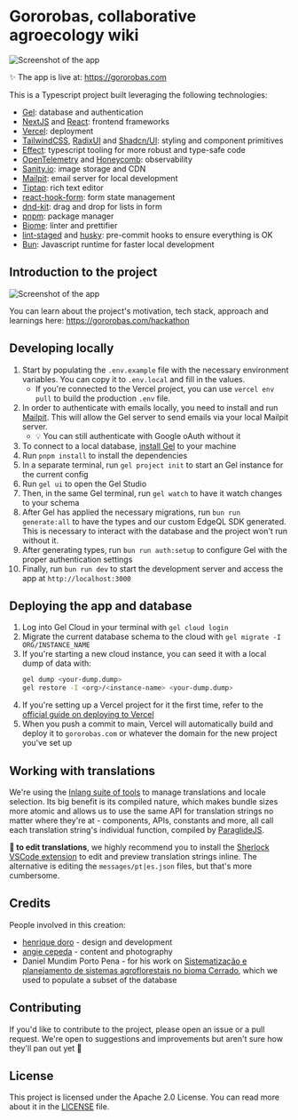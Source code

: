 # Gororobas, collaborative agroecology wiki

![Screenshot of the app](./public/default-og.png)

✨ The app is live at: https://gororobas.com

This is a Typescript project built leveraging the following technologies:

- [Gel](https://geldata.com): database and authentication
- [NextJS](https://nextjs.org) and [React](https://react.dev/): frontend frameworks
- [Vercel](https://vercel.com): deployment
- [TailwindCSS](https://tailwindcss.com), [RadixUI](https://www.radix-ui.com/) and [Shadcn/UI](https://ui.shadcn.com/): styling and component primitives
- [Effect](https://effect.website): typescript tooling for more robust and type-safe code
- [OpenTelemetry](https://opentelemetry.io) and [Honeycomb](https://honeycomb.io): observability
- [Sanity.io](https://sanity.io): image storage and CDN
- [Mailpit](https://mailpit.axllent.org/docs/install/): email server for local development
- [Tiptap](https://tiptap.dev): rich text editor
- [react-hook-form](https://react-hook-form.com): form state management
- [dnd-kit](https://dndkit.com): drag and drop for lists in form
- [pnpm](https://pnpm.io): package manager
- [Biome](https://biomejs.dev): linter and prettifier
- [lint-staged](https://github.com/lint-staged/lint-staged) and [husky](https://typicode.github.io/husky/): pre-commit hooks to ensure everything is OK
- [Bun](https://bun.sh): Javascript runtime for faster local development

## Introduction to the project

![Screenshot of the app](./public/presentation-peek.png)

You can learn about the project's motivation, tech stack, approach and learnings here: https://gororobas.com/hackathon

## Developing locally

1. Start by populating the `.env.example` file with the necessary environment variables. You can copy it to `.env.local` and fill in the values.
   - If you're connected to the Vercel project, you can use `vercel env pull` to build the production `.env` file.
1. In order to authenticate with emails locally, you need to install and run [Mailpit](https://mailpit.axllent.org/docs/install/). This will allow the Gel server to send emails via your local Mailpit server.
   - 💡 You can still authenticate with Google oAuth without it
1. To connect to a local database, [install Gel](https://docs.geldata.com/learn/cli#installation) to your machine
1. Run `pnpm install` to install the dependencies
1. In a separate terminal, run `gel project init` to start an Gel instance for the current config
1. Run `gel ui` to open the Gel Studio
1. Then, in the same Gel terminal, run `gel watch` to have it watch changes to your schema
1. After Gel has applied the necessary migrations, run `bun run generate:all` to have the types and our custom EdgeQL SDK generated. This is necessary to interact with the database and the project won't run without it.
1. After generating types, run `bun run auth:setup` to configure Gel with the proper authentication settings
1. Finally, run `bun run dev` to start the development server and access the app at `http://localhost:3000`

## Deploying the app and database

1. Log into Gel Cloud in your terminal with `gel cloud login`
1. Migrate the current database schema to the cloud with `gel migrate -I ORG/INSTANCE_NAME`
1. If you're starting a new cloud instance, you can seed it with a local dump of data with:
   ```sh
   gel dump <your-dump.dump>
   gel restore -I <org>/<instance-name> <your-dump.dump>
   ```
1. If you're setting up a Vercel project for it the first time, refer to the [official guide on deploying to Vercel](https://docs.geldata.com/guides/tutorials/nextjs_app_router#deploying-to-vercel)
1. When you push a commit to main, Vercel will automatically build and deploy it to `gororobas.com` or whatever the domain for the new project you've set up

## Working with translations

We're using the [Inlang suite of tools](https://inlang.com) to manage translations and locale selection. Its big benefit is its compiled nature, which makes bundle sizes more atomic and allows us to use the same API for translation strings no matter where they're at - components, APIs, constants and more, all call each translation string's individual function, compiled by [ParaglideJS](https://www.npmjs.com/package/@inlang/paraglide-js).

**🌺 to edit translations**, we highly recommend you to install the [Sherlock VSCode extension](https://inlang.com/m/r7kp499g/app-inlang-ideExtension) to edit and preview translation strings inline. The alternative is editing the `messages/pt|es.json` files, but that's more cumbersome.

## Credits

People involved in this creation:

- [henrique doro](https://hdoro.dev) - design and development
- [angie cepeda](https://www.instagram.com/angiedeandes/) - content and photography
- Daniel Mundim Porto Pena - for his work on [Sistematização e planejamento de sistemas agroflorestais no bioma Cerrado](https://repositorio.ufu.br/handle/123456789/30942), which we used to populate a subset of the database

## Contributing

If you'd like to contribute to the project, please open an issue or a pull request. We're open to suggestions and improvements but aren't sure how they'll pan out yet 🙂

## License

This project is licensed under the Apache 2.0 License. You can read more about it in the [LICENSE](./LICENSE) file.
